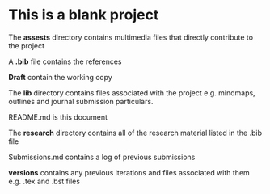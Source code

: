 This is a blank project
====================

The **assests** directory contains multimedia files that directly contribute to the project

A **.bib** file contains the references

**Draft** contain the working copy

The **lib** directory contains files associated with the project e.g. mindmaps, outlines and journal submission particulars.

README.md is this document

The **research** directory contains all of the research material listed in the .bib file

Submissions.md contains a log of previous submissions

**versions** contains any previous iterations and files associated with them e.g. .tex and .bst files

